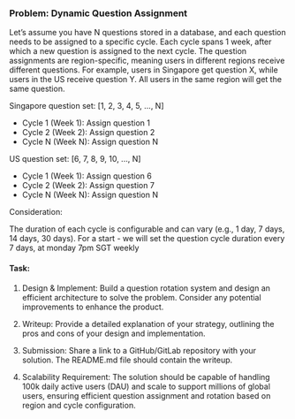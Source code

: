 ### Problem: Dynamic Question Assignment
Let’s assume you have N questions stored in a database, and each question needs to be assigned to a specific cycle. Each cycle spans 1 week, after which a new question is assigned to the next cycle. The question assignments are region-specific, meaning users in different regions receive different questions. For example, users in Singapore get question X, while users in the US receive question Y. All users in the same region will get the same question.

Singapore question set: [1, 2, 3, 4, 5, ..., N]
- Cycle 1 (Week 1): Assign question 1
- Cycle 2 (Week 2): Assign question 2
- Cycle N (Week N): Assign question N

US question set: [6, 7, 8, 9, 10, ..., N]
- Cycle 1 (Week 1): Assign question 6
- Cycle 2 (Week 2): Assign question 7
- Cycle N (Week N): Assign question N

Consideration:

The duration of each cycle is configurable and can vary (e.g., 1 day, 7 days, 14 days, 30 days).
For a start - we will set the question cycle duration every 7 days, at monday 7pm SGT weekly

#### Task:

1. Design & Implement: Build a question rotation system and design an efficient architecture to solve the problem. Consider any potential improvements to enhance the product.

2. Writeup: Provide a detailed explanation of your strategy, outlining the pros and cons of your design and implementation.

3. Submission: Share a link to a GitHub/GitLab repository with your solution. The README.md file should contain the writeup.

4. Scalability Requirement: The solution should be capable of handling 100k daily active users (DAU) and scale to support millions of global users, ensuring efficient question assignment and rotation based on region and cycle configuration.
